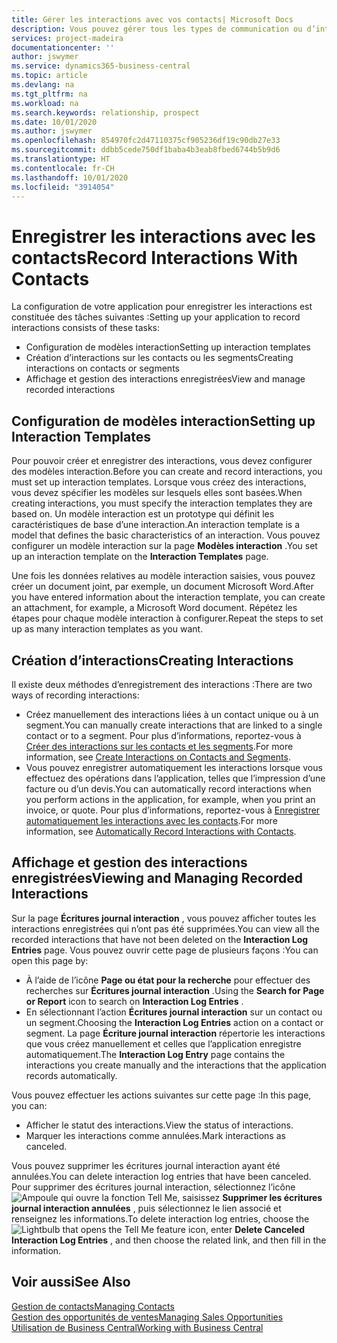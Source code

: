 ```yaml
---
title: Gérer les interactions avec vos contacts| Microsoft Docs
description: Vous pouvez gérer tous les types de communication ou d’interactions entre votre société et vos contacts. Par exemple, une communication par lettre, par téléphone, lors de réunions, etc.
services: project-madeira
documentationcenter: ''
author: jswymer
ms.service: dynamics365-business-central
ms.topic: article
ms.devlang: na
ms.tgt_pltfrm: na
ms.workload: na
ms.search.keywords: relationship, prospect
ms.date: 10/01/2020
ms.author: jswymer
ms.openlocfilehash: 854970fc2d47110375cf905236df19c90db27e33
ms.sourcegitcommit: ddbb5cede750df1baba4b3eab8fbed6744b5b9d6
ms.translationtype: HT
ms.contentlocale: fr-CH
ms.lasthandoff: 10/01/2020
ms.locfileid: "3914054"
---
```

# <a name="record-interactions-with-contacts"></a><span data-ttu-id="c4921-103">Enregistrer les interactions avec les contacts</span><span class="sxs-lookup"><span data-stu-id="c4921-103">Record Interactions With Contacts</span></span>
<span data-ttu-id="c4921-104">La configuration de votre application pour enregistrer les interactions est constituée des tâches suivantes :</span><span class="sxs-lookup"><span data-stu-id="c4921-104">Setting up your application to record interactions consists of these tasks:</span></span>

* <span data-ttu-id="c4921-105">Configuration de modèles interaction</span><span class="sxs-lookup"><span data-stu-id="c4921-105">Setting up interaction templates</span></span>  
* <span data-ttu-id="c4921-106">Création d’interactions sur les contacts ou les segments</span><span class="sxs-lookup"><span data-stu-id="c4921-106">Creating interactions on contacts or segments</span></span>  
* <span data-ttu-id="c4921-107">Affichage et gestion des interactions enregistrées</span><span class="sxs-lookup"><span data-stu-id="c4921-107">View and manage recorded interactions</span></span>  

##  <a name="setting-up-interaction-templates"></a><span data-ttu-id="c4921-108">Configuration de modèles interaction</span><span class="sxs-lookup"><span data-stu-id="c4921-108">Setting up Interaction Templates</span></span>
<span data-ttu-id="c4921-109">Pour pouvoir créer et enregistrer des interactions, vous devez configurer des modèles interaction.</span><span class="sxs-lookup"><span data-stu-id="c4921-109">Before you can create and record interactions, you must set up interaction templates.</span></span> <span data-ttu-id="c4921-110">Lorsque vous créez des interactions, vous devez spécifier les modèles sur lesquels elles sont basées.</span><span class="sxs-lookup"><span data-stu-id="c4921-110">When creating interactions, you must specify the interaction templates they are based on.</span></span> <span data-ttu-id="c4921-111">Un modèle interaction est un prototype qui définit les caractéristiques de base d’une interaction.</span><span class="sxs-lookup"><span data-stu-id="c4921-111">An interaction template is a model that defines the basic characteristics of an interaction.</span></span>
<span data-ttu-id="c4921-112">Vous pouvez configurer un modèle interaction sur la page **Modèles interaction** .</span><span class="sxs-lookup"><span data-stu-id="c4921-112">You set up an interaction template on the **Interaction Templates** page.</span></span>

<span data-ttu-id="c4921-113">Une fois les données relatives au modèle interaction saisies, vous pouvez créer un document joint, par exemple, un document Microsoft Word.</span><span class="sxs-lookup"><span data-stu-id="c4921-113">After you have entered information about the interaction template, you can create an attachment, for example, a Microsoft Word document.</span></span> <span data-ttu-id="c4921-114">Répétez les étapes pour chaque modèle interaction à configurer.</span><span class="sxs-lookup"><span data-stu-id="c4921-114">Repeat the steps to set up as many interaction templates as you want.</span></span>  

## <a name="creating-interactions"></a><span data-ttu-id="c4921-115">Création d’interactions</span><span class="sxs-lookup"><span data-stu-id="c4921-115">Creating Interactions</span></span>
<span data-ttu-id="c4921-116">Il existe deux méthodes d’enregistrement des interactions :</span><span class="sxs-lookup"><span data-stu-id="c4921-116">There are two ways of recording interactions:</span></span>

* <span data-ttu-id="c4921-117">Créez manuellement des interactions liées à un contact unique ou à un segment.</span><span class="sxs-lookup"><span data-stu-id="c4921-117">You can manually create interactions that are linked to a single contact or to a segment.</span></span> <span data-ttu-id="c4921-118">Pour plus d’informations, reportez-vous à [Créer des interactions sur les contacts et les segments](marketing-how-create-interactions.md).</span><span class="sxs-lookup"><span data-stu-id="c4921-118">For more information, see [Create Interactions on Contacts and Segments](marketing-how-create-interactions.md).</span></span>  
* <span data-ttu-id="c4921-119">Vous pouvez enregistrer automatiquement les interactions lorsque vous effectuez des opérations dans l’application, telles que l’impression d’une facture ou d’un devis.</span><span class="sxs-lookup"><span data-stu-id="c4921-119">You can automatically record interactions when you perform actions in the application, for example, when you print an invoice, or quote.</span></span> <span data-ttu-id="c4921-120">Pour plus d’informations, reportez-vous à [Enregistrer automatiquement les interactions avec les contacts](marketing-auto-record-interactions.md).</span><span class="sxs-lookup"><span data-stu-id="c4921-120">For more information, see [Automatically Record Interactions with Contacts](marketing-auto-record-interactions.md).</span></span>

## <a name="viewing-and-managing-recorded-interactions"></a><span data-ttu-id="c4921-121">Affichage et gestion des interactions enregistrées</span><span class="sxs-lookup"><span data-stu-id="c4921-121">Viewing and Managing Recorded Interactions</span></span>
<span data-ttu-id="c4921-122">Sur la page **Écritures journal interaction** , vous pouvez afficher toutes les interactions enregistrées qui n’ont pas été supprimées.</span><span class="sxs-lookup"><span data-stu-id="c4921-122">You can view all the recorded interactions that have not been deleted on the **Interaction Log Entries** page.</span></span> <span data-ttu-id="c4921-123">Vous pouvez ouvrir cette page de plusieurs façons :</span><span class="sxs-lookup"><span data-stu-id="c4921-123">You can open this page by:</span></span>

* <span data-ttu-id="c4921-124">À l’aide de l’icône **Page ou état pour la recherche** pour effectuer des recherches sur **Écritures journal interaction** .</span><span class="sxs-lookup"><span data-stu-id="c4921-124">Using the **Search for Page or Report** icon to search on **Interaction Log Entries** .</span></span>
* <span data-ttu-id="c4921-125">En sélectionnant l’action **Écritures journal interaction** sur un contact ou un segment.</span><span class="sxs-lookup"><span data-stu-id="c4921-125">Choosing the **Interaction Log Entries** action on a contact or segment.</span></span>
  <span data-ttu-id="c4921-126">La page **Écriture journal interaction** répertorie les interactions que vous créez manuellement et celles que l’application enregistre automatiquement.</span><span class="sxs-lookup"><span data-stu-id="c4921-126">The **Interaction Log Entry** page contains the interactions you create manually and the interactions that the application records automatically.</span></span>

<span data-ttu-id="c4921-127">Vous pouvez effectuer les actions suivantes sur cette page :</span><span class="sxs-lookup"><span data-stu-id="c4921-127">In this page, you can:</span></span>

* <span data-ttu-id="c4921-128">Afficher le statut des interactions.</span><span class="sxs-lookup"><span data-stu-id="c4921-128">View the status of interactions.</span></span>
* <span data-ttu-id="c4921-129">Marquer les interactions comme annulées.</span><span class="sxs-lookup"><span data-stu-id="c4921-129">Mark interactions as canceled.</span></span>

<span data-ttu-id="c4921-130">Vous pouvez supprimer les écritures journal interaction ayant été annulées.</span><span class="sxs-lookup"><span data-stu-id="c4921-130">You can delete interaction log entries that have been canceled.</span></span> <span data-ttu-id="c4921-131">Pour supprimer des écritures journal interaction, sélectionnez l’icône ![Ampoule qui ouvre la fonction Tell Me](media/ui-search/search_small.png "Dites-moi ce que vous voulez faire"), saisissez **Supprimer les écritures journal interaction annulées** , puis sélectionnez le lien associé et renseignez les informations.</span><span class="sxs-lookup"><span data-stu-id="c4921-131">To delete interaction log entries, choose the ![Lightbulb that opens the Tell Me feature](media/ui-search/search_small.png "Tell me what you want to do") icon, enter **Delete Canceled Interaction Log Entries** , and then choose the related link, and then fill in the information.</span></span>

## <a name="see-also"></a><span data-ttu-id="c4921-132">Voir aussi</span><span class="sxs-lookup"><span data-stu-id="c4921-132">See Also</span></span>
[<span data-ttu-id="c4921-133">Gestion de contacts</span><span class="sxs-lookup"><span data-stu-id="c4921-133">Managing Contacts</span></span>](marketing-contacts.md)  
[<span data-ttu-id="c4921-134">Gestion des opportunités de ventes</span><span class="sxs-lookup"><span data-stu-id="c4921-134">Managing Sales Opportunities</span></span>](marketing-manage-sales-opportunities.md)  
[<span data-ttu-id="c4921-135">Utilisation de Business Central</span><span class="sxs-lookup"><span data-stu-id="c4921-135">Working with Business Central</span></span>](ui-work-product.md)  
